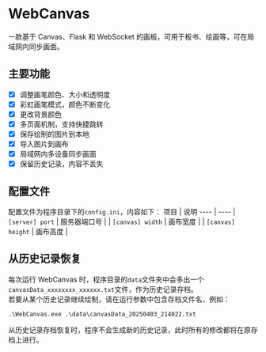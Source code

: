 # WebCanvas
一款基于 Canvas、Flask 和 WebSocket 的画板，可用于板书、绘画等，可在局域网内同步画面。
## 主要功能
- [x] 调整画笔颜色、大小和透明度
- [x] 彩虹画笔模式，颜色不断变化
- [x] 更改背景颜色
- [x] 多页面机制，支持快捷跳转
- [x] 保存绘制的图片到本地
- [x] 导入图片到画布
- [x] 局域网内多设备同步画面
- [x] 保留历史记录，内容不丢失
## 配置文件
配置文件为程序目录下的`config.ini`，内容如下：
项目 | 说明
---- | ----
| `[server] port` | 服务器端口号 |
| `[canvas] width` | 画布宽度 |
| `[canvas] height` | 画布高度 |
## 从历史记录恢复
每次运行 WebCanvas 时，程序目录的`data`文件夹中会多出一个`canvasData_xxxxxxxx_xxxxxx.txt`文件，作为历史记录存档。
<br>若要从某个历史记录继续绘制，请在运行参数中包含存档文件名，例如：
```
.\WebCanvas.exe .\data\canvasData_20250403_214022.txt
```
从历史记录存档恢复时，程序不会生成新的历史记录，此时所有的修改都将在原存档上进行。
